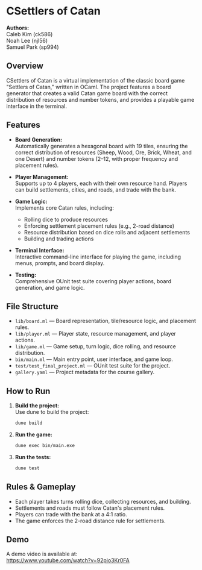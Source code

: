 # CSettlers of Catan

**Authors:**  
Caleb Kim (ck586)  
Noah Lee (njl56)  
Samuel Park (sp994)

## Overview

CSettlers of Catan is a virtual implementation of the classic board game "Settlers of Catan," written in OCaml. The project features a board generator that creates a valid Catan game board with the correct distribution of resources and number tokens, and provides a playable game interface in the terminal.

## Features

- **Board Generation:**  
  Automatically generates a hexagonal board with 19 tiles, ensuring the correct distribution of resources (Sheep, Wood, Ore, Brick, Wheat, and one Desert) and number tokens (2–12, with proper frequency and placement rules).

- **Player Management:**  
  Supports up to 4 players, each with their own resource hand. Players can build settlements, cities, and roads, and trade with the bank.

- **Game Logic:**  
  Implements core Catan rules, including:
  - Rolling dice to produce resources
  - Enforcing settlement placement rules (e.g., 2-road distance)
  - Resource distribution based on dice rolls and adjacent settlements
  - Building and trading actions

- **Terminal Interface:**  
  Interactive command-line interface for playing the game, including menus, prompts, and board display.

- **Testing:**  
  Comprehensive OUnit test suite covering player actions, board generation, and game logic.

## File Structure

- `lib/board.ml` — Board representation, tile/resource logic, and placement rules.
- `lib/player.ml` — Player state, resource management, and player actions.
- `lib/game.ml` — Game setup, turn logic, dice rolling, and resource distribution.
- `bin/main.ml` — Main entry point, user interface, and game loop.
- `test/test_final_project.ml` — OUnit test suite for the project.
- `gallery.yaml` — Project metadata for the course gallery.

## How to Run

1. **Build the project:**  
   Use dune to build the project:
   ```zsh
   dune build
   ```

2. **Run the game:**  
   ```zsh
   dune exec bin/main.exe
   ```

3. **Run the tests:**  
   ```zsh
   dune test
   ```

## Rules & Gameplay

- Each player takes turns rolling dice, collecting resources, and building.
- Settlements and roads must follow Catan's placement rules.
- Players can trade with the bank at a 4:1 ratio.
- The game enforces the 2-road distance rule for settlements.

## Demo

A demo video is available at:  
https://www.youtube.com/watch?v=92pio3Kr0FA


